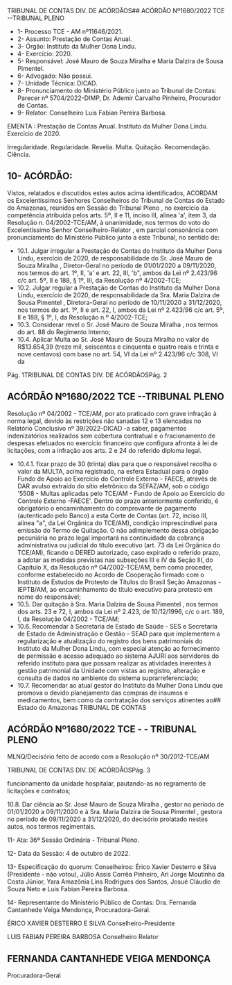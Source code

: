 TRIBUNAL DE CONTAS DIV. DE ACÓRDÃOS## ACÓRDÃO Nº1680/2022  TCE --TRIBUNAL PLENO

- 1- Processo TCE - AM nº11646/2021.
- 2- Assunto: Prestação de Contas Anual.
- 3- Órgão: Instituto da Mulher Dona Lindu.
- 4- Exercício: 2020.
- 5- Responsável: José Mauro de Souza Miralha e Maria Dalzira de Sousa Pimentel.
- 6- Advogado: Não possui.
- 7- Unidade Técnica: DICAD.
- 8- Pronunciamento  do  Ministério  Público  junto  ao  Tribunal  de  Contas: Parecer  nº 5704/2022-DIMP, Dr. Ademir Carvalho Pinheiro, Procurador de Contas.
- 9- Relator: Conselheiro Luis Fabian Pereira Barbosa.

EMENTA :  Prestação  de  Contas  Anual.  Instituto  da Mulher Dona Lindu. Exercício de 2020.

Irregularidade. Regularidade. Revelia. Multa. Quitação. Recomendação. Ciência.

## 10-  ACÓRDÃO:

Vistos, relatados e discutidos estes autos acima identificados, ACORDAM os Excelentíssimos Senhores Conselheiros do Tribunal de Contas do Estado do Amazonas, reunidos em Sessão do Tribunal Pleno , no exercício da competência atribuída pelos arts. 5º, II e 11, inciso III, alínea 'a', item 3, da Resolução n. 04/2002-TCE/AM, à unanimidade, nos termos do voto do Excelentíssimo Senhor Conselheiro-Relator , em  parcial consonância com pronunciamento do Ministério Público junto a este Tribunal, no sentido de:

- 10.1. Julgar irregular a Prestação de Contas do Instituto da Mulher Dona Lindu, exercício de 2020, de responsabilidade do Sr. José Mauro de Souza Miralha , Diretor-Geral no período de 01/01/2020 a 09/11/2020, nos termos do art. 1º, II, 'a' e art. 22, III, 'b", ambos da Lei nº 2.423/96 c/c art. 5º, II e 188, § 1º, III, da Resolução nº 4/2002-TCE;
- 10.2. Julgar  regular a  Prestação  de  Contas  do  Instituto  da  Mulher  Dona Lindu, exercício de 2020, de responsabilidade da Sra. Maria Dalzira de Sousa Pimentel , Diretora-Geral no período de 10/11/2020 a 31/12/2020,  nos  termos  do  art.  1º,  II  e  art.  22,  I,  ambos  da  Lei  nº 2.423/96 c/c art. 5º, II e 188, § 1º, I, da Resolução n.º 4/2002-TCE;
- 10.3. Considerar revel o Sr. José Mauro de Souza Miralha , nos termos do art. 88 do Regimento Interno;
- 10.4. Aplicar  Multa ao  Sr. José  Mauro  de  Souza  Miralha no  valor  de R$13.654,39 (treze mil, seiscentos e cinquenta e quatro reais e trinta e nove centavos) com base no art. 54, VI da Lei nº 2.423/96 c/c 308, VI da

Pág. 1TRIBUNAL DE CONTAS DIV. DE ACÓRDÃOSPág. 2

## ACÓRDÃO Nº1680/2022  TCE --TRIBUNAL PLENO

Resolução nº 04/2002 - TCE/AM, por ato praticado com grave infração à norma legal, devido às restrições não sanadas 12 e 13 elencadas no Relatório Conclusivo nº 39/2022-DICAD -a saber, pagamentos indenizatórios realizados sem cobertura contratual e o fracionamento de despesas efetuados no exercício financeiro que configura afronta à lei de licitações, com a infração aos arts. 2 e 24 do referido diploma legal.

- 10.4.1.  fixar prazo de 30 (trinta) dias para que o responsável recolha o valor da MULTA, acima registrado, na esfera Estadual para o órgão Fundo de Apoio ao Exercício do Controle Externo - FAECE, através de DAR avulso  extraído  do  sítio  eletrônico  da  SEFAZ/AM,  sob  o  código '5508 - Multas aplicadas pelo TCE/AM - Fundo de Apoio ao Exercício do Controle Externo -FAECE'.  Dentro do prazo anteriormente conferido, é obrigatório o encaminhamento do comprovante de pagamento (autenticado pelo Banco) a esta Corte de Contas (art. 72, inciso III, alínea "a", da Lei Orgânica do TCE/AM), condição imprescindível para emissão do Termo de Quitação. O não adimplemento dessa obrigação pecuniária no prazo legal importará na continuidade da cobrança administrativa ou judicial do título executivo (art. 73 da Lei Orgânica do TCE/AM), ficando o DERED autorizado, caso expirado o referido prazo, a adotar as medidas previstas nas subseções III e IV da Seção III, do Capítulo X, da Resolução nº 04/2002-TCE/AM, bem como proceder, conforme estabelecido no Acordo de Cooperação firmado com o Instituto de Estudos de Protesto de Títulos do Brasil  Seção Amazonas - IEPTB/AM, ao encaminhamento do título executivo para protesto em nome do responsável;
- 10.5. Dar quitação à  Sra. Maria Dalzira de Sousa Pimentel ,  nos  termos dos arts. 23 e 72, I, ambos da Lei nº 2.423, de 10/12/1996, c/c o art. 189, I, da Resolução 04/2002 - TCE/AM;
- 10.6. Recomendar à Secretaria de Estado de Saúde - SES e Secretaria de Estado de Administração e Gestão - SEAD para que implementem a regularização  e  atualização  do  registro  dos  bens  patrimoniais  do Instituto da Mulher Dona Lindu, com especial atenção ao fornecimento de permissão e acesso adequado ao sistema AJURI aos servidores do referido  instituto  para  que  possam  realizar  as  atividades  inerentes  à gestão  patrimonial  da  Unidade  com  vistas  ao  registro,  alteração  e consulta de dados no ambiente do sistema suprarreferenciado;
- 10.7. Recomendar ao  atual  gestor  do  Instituto  da  Mulher  Dona  Lindu que promova o devido planejamento das compras de insumos e medicamentos, bem como da contratação dos serviços atinentes ao## Estado do Amazonas TRIBUNAL DE CONTAS

## ACÓRDÃO Nº1680/2022  TCE - - TRIBUNAL PLENO

MLNQ/Decisório feito de acordo com a Resolução nº 30/2012-TCE/AM

TRIBUNAL DE CONTAS DIV. DE ACÓRDÃOSPág. 3

funcionamento da unidade hospitalar, pautando-as no regramento de licitações e contratos;

10.8. Dar ciência ao Sr. José Mauro de Souza Miralha , gestor no período de  01/01/2020  a  09/11/2020  e  à  Sra. Maria  Dalzira  de  Sousa Pimentel , gestora no período de 09/11/2020 a 31/12/2020, do decisório prolatado nestes autos, nos termos regimentais.

11-  Ata: 36ª Sessão Ordinária - Tribunal Pleno.

12-  Data da Sessão: 4 de outubro de 2022.

13-  Especificação do quorum: Conselheiros: Érico Xavier Desterro e Silva (Presidente - não  votou),  Júlio  Assis  Corrêa  Pinheiro,  Ari  Jorge  Moutinho  da  Costa  Júnior,  Yara Amazônia  Lins  Rodrigues  dos  Santos,  Josué  Cláudio  de  Souza  Neto  e  Luis  Fabian Pereira Barbosa.

14-  Representante do Ministério Público de Contas: Dra. Fernanda Cantanhede Veiga Mendonça, Procuradora-Geral.

ÉRICO XAVIER DESTERRO E SILVA Conselheiro-Presidente

LUIS FABIAN PEREIRA BARBOSA Conselheiro Relator

## FERNANDA CANTANHEDE VEIGA MENDONÇA

Procuradora-Geral